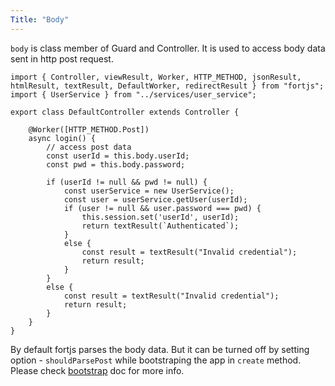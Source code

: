```yaml
---
Title: "Body"
---
```


`body` is class member of  Guard and Controller. It is used to access body data sent in http post request. 

```
import { Controller, viewResult, Worker, HTTP_METHOD, jsonResult, htmlResult, textResult, DefaultWorker, redirectResult } from "fortjs";
import { UserService } from "../services/user_service";

export class DefaultController extends Controller {

    @Worker([HTTP_METHOD.Post])
    async login() {
        // access post data
        const userId = this.body.userId;
        const pwd = this.body.password;

        if (userId != null && pwd != null) {
            const userService = new UserService();
            const user = userService.getUser(userId);
            if (user != null && user.password === pwd) {
                this.session.set('userId', userId);
                return textResult(`Authenticated`);
            }
            else {
                const result = textResult("Invalid credential");
                return result;
            }
        }
        else {
            const result = textResult("Invalid credential");
            return result;
        }
    }
}
```

By default fortjs parses the body data. But it can be turned off by setting option - `shouldParsePost` while bootstraping the app in `create` method. Please check [bootstrap](bootstrap) doc for more info.